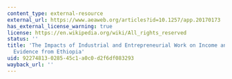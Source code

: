 ```yaml
---
content_type: external-resource
external_url: https://www.aeaweb.org/articles?id=10.1257/app.20170173
has_external_license_warning: true
license: https://en.wikipedia.org/wiki/All_rights_reserved
status: ''
title: 'The Impacts of Industrial and Entrepreneurial Work on Income and Health: Experimental
  Evidence from Ethiopia'
uid: 92274813-0285-45c1-a0c0-d2f6df083293
wayback_url: ''
---
```

